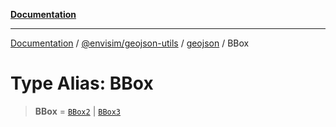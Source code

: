 [**Documentation**](../../../../README.md)

---

[Documentation](../../../../README.md) / [@envisim/geojson-utils](../../README.md) / [geojson](../README.md) / BBox

# Type Alias: BBox

> **BBox** = [`BBox2`](BBox2.md) \| [`BBox3`](BBox3.md)
